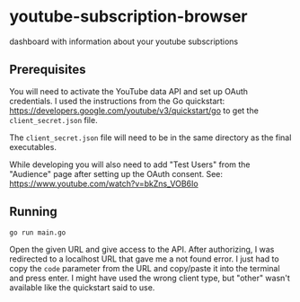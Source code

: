 # youtube-subscription-browser
dashboard with information about your youtube subscriptions

## Prerequisites
You will need to activate the YouTube data API and set up OAuth credentials.
I used the instructions from the Go quickstart: https://developers.google.com/youtube/v3/quickstart/go
to get the `client_secret.json` file.

The `client_secret.json` file will need to be in the same directory as the final executables.

While developing you will also need to add "Test Users" from the "Audience" page after setting up
the OAuth consent. See: https://www.youtube.com/watch?v=bkZns_VOB6Io

## Running
```bash
go run main.go
```

Open the given URL and give access to the API. After authorizing, I was redirected to a localhost URL that gave me a
not found error. I just had to copy the `code` parameter from the URL and copy/paste it into the terminal and press
enter. I might have used the wrong client type, but "other" wasn't available like the quickstart said to use.
